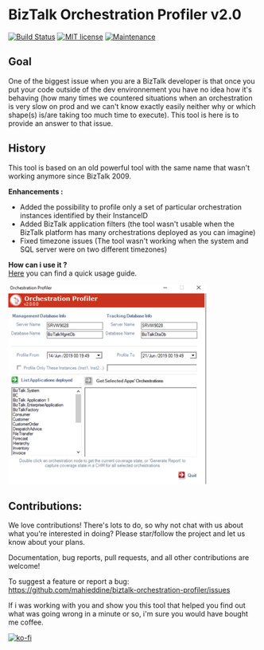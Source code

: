 # BizTalk Orchestration Profiler v2.0

[![Build Status](https://travis-ci.org/mahieddine/biztalk-orchestration-profiler.svg?branch=master)](https://travis-ci.org/mahieddine/biztalk-orchestration-profiler)
[![MIT license](https://img.shields.io/badge/License-MIT-blue.svg)](https://lbesson.mit-license.org/)
[![Maintenance](https://img.shields.io/badge/Maintained%3F-yes-green.svg)](https://GitHub.com/Naereen/StrapDown.js/graphs/commit-activity)    

## Goal 
One of the biggest issue when you are a BizTalk developer is that once you put your code outside of the dev environnement you have no idea how it's behaving (how many times we countered situations when an orchestration is very slow on prod and we can't know exactly easily neither why or which shape(s) is/are taking too much time to execute). This tool is here is to provide an answer to that issue. 

## History
This tool is based on an old powerful tool with the same name that wasn't working anymore since BizTalk 2009.

**Enhancements :**

* Added the possibility to profile only a set of particular orchestration instances identified by their InstanceID
* Added BizTalk application filters (the tool wasn't usable when the BizTalk platform has many orchestrations deployed as you can imagine)
* Fixed timezone issues (The tool wasn't working when the system and SQL server were on two different timezones)

**How can i use it ?**  
[Here](https://github.com/mahieddine/biztalk-orchestration-profiler/blob/master/Docs/README.md) you can find a quick usage guide.

![](Docs/Home_Screen.png)

## Contributions: 
We love contributions! There's lots to do, so why not chat with us about what you're interested in doing? Please star/follow the project and let us know about your plans.

Documentation, bug reports, pull requests, and all other contributions are welcome!

To suggest a feature or report a bug: https://github.com/mahieddine/biztalk-orchestration-profiler/issues

If i was working with you and show you this tool that helped you find out what was going wrong in a minute or so, i'm sure you would have bought me coffee.  


[![ko-fi](https://www.ko-fi.com/img/githubbutton_sm.svg)](https://ko-fi.com/Q5Q5XP49)
